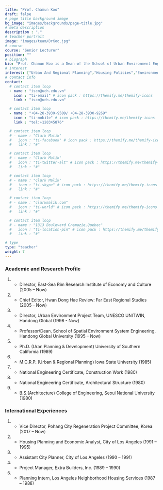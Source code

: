 ```yaml
---
title: "Prof. Chamun Koo"
draft: false
# page title background image
bg_image: "images/backgrounds/page-title.jpg"
# meta description
description : "."
# teacher portrait
image: "images/team/DrKoo.jpg"
# course
course: "Senior Lecturer"
position: ""
# biograph
bio: "Prof. Chamun Koo is a Dean of the School of Urban Environment Engineering, Handong Global University. He is a director of East-Sea Rim Research Institute of Economy and Culture. He also teaches at the Graduate School of International Development and Entreprenuership."
# interest
interest: ["Urban And Regional Planning","Housing Policies","Environment Polices","Industrial Polices"]
# contact info
contact:
  # contact item loop
  - name : "iscm@ueh.edu.vn"
    icon : "ti-email" # icon pack : https://themify.me/themify-icons
    link : "iscm@ueh.edu.vn"

  # contact item loop
  - name : "+84-28-3930-9589/ +84-28-3930-9269"
    icon : "ti-mobile" # icon pack : https://themify.me/themify-icons
    link : "tel:+120345876"

  # contact item loop
  # - name : "Clark Malik"
  #   icon : "ti-facebook" # icon pack : https://themify.me/themify-icons
  #   link : "#"

  # contact item loop
  # - name : "Clark Malik"
  #   icon : "ti-twitter-alt" # icon pack : https://themify.me/themify-icons
  #   link : "#"

  # contact item loop
  # - name : "Clark Malik"
  #   icon : "ti-skype" # icon pack : https://themify.me/themify-icons
  #   link : "#"

  # contact item loop
  # - name : "clarkmalik.com"
  #   icon : "ti-world" # icon pack : https://themify.me/themify-icons
  #   link : "#"

  # contact item loop
  # - name : "1313 Boulevard Cremazie,Quebec"
  #   icon : "ti-location-pin" # icon pack : https://themify.me/themify-icons
  #   link : "#"

# type
type: "teacher"
weight: 7
---
```


### Academic and Research Profile
1. * Director, East-Sea Rim Research Institute of Economy and Culture (2005 – Now)
1. * Chief Editor, Hwan Dong Hae Review: Far East Regional Studies (2005 – Now)
1. * Director, Urban Environment Project Team, UNESCO UNITWIN, Handong Global (1998 - Now)
1. * Professor/Dean, School of Spatial Environment System Engineering, Handong Global University (1995 – Now)
1. * Ph.D. (Uran Planning & Development) University of Southern California (1989)
1. * M.C.R.P. (Urban & Regional Planning) Iowa State University (1985)
1. * National Engineering Certificate, Construction Work (1980)
1. * National Engineering Certificate, Architectural Structure (1980)
1. * B.S.(Architecture) College of Engineering, Seoul National University (1980)

### International Experiences
1. * Vice Director, Pohang City Regeneration Project Committee, Korea (2017 – Now)
1. * Housing Planning and Economic Analyst, City of Los Angeles (1991 – 1995)
1. * Assistant City Planner, City of Los Angeles (1990 – 1991)
1. * Project Manager, Extra Builders, Inc. (1989 – 1990)
1. * Planning Intern, Los Angeles Neighborhood Housing Services (1987 – 1988)